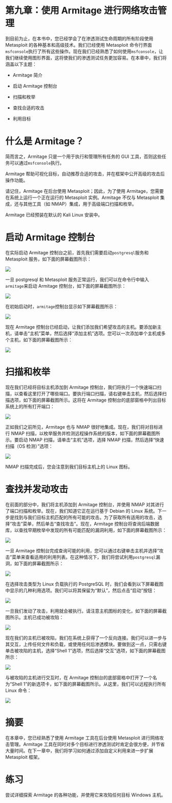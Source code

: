 # 第九章：使用 Armitage 进行网络攻击管理

到目前为止，在本书中，您已经学会了在渗透测试生命周期的所有阶段使用 Metasploit 的各种基本和高级技术。我们已经使用 Metasploit 命令行界面`msfconsole`执行了所有这些操作。现在我们已经熟悉了如何使用`msfconsole`，让我们继续使用图形界面，这将使我们的渗透测试任务更加容易。在本章中，我们将涵盖以下主题：

+   Armitage 简介

+   启动 Armitage 控制台

+   扫描和枚举

+   查找合适的攻击

+   利用目标

# 什么是 Armitage？

简而言之，Armitage 只是一个用于执行和管理所有任务的 GUI 工具，否则这些任务可以通过`msfconsole`执行。

Armitage 帮助可视化目标，自动推荐合适的攻击，并在框架中公开高级的攻击后操作功能。

请记住，Armitage 在后台使用 Metasploit；因此，为了使用 Armitage，您需要在系统上运行一个正在运行的 Metasploit 实例。Armitage 不仅与 Metasploit 集成，还与其他工具（如 NMAP）集成，用于高级端口扫描和枚举。

Armitage 已经预装在默认的 Kali Linux 安装中。

# 启动 Armitage 控制台

在实际启动 Armitage 控制台之前，首先我们需要启动`postgresql`服务和 Metasploit 服务，如下面的屏幕截图所示：

![](img/f990c305-31c8-4aff-9fef-4751472e907d.jpg)

一旦 postgresql 和 Metasploit 服务正常运行，我们可以在命令行中输入`armitage`来启动 Armitage 控制台，如下面的屏幕截图所示：

![](img/4b099e6c-7f6f-4b37-aedf-ef27e01b7f43.jpg)

在初始启动时，`armitage`控制台显示如下屏幕截图所示：

![](img/62f3efc3-139b-401a-a872-17d99c08a781.jpg)

现在 Armitage 控制台已经启动，让我们添加我们希望攻击的主机。要添加新主机，请单击“主机”菜单，然后选择“添加主机”选项。您可以一次添加单个主机或多个主机，如下面的屏幕截图所示：

![](img/26aec031-c62e-43ab-9a77-5251d9560021.jpg)

# 扫描和枚举

现在我们已经将目标主机添加到 Armitage 控制台，我们将执行一个快速端口扫描，以查看这里打开了哪些端口。要执行端口扫描，请右键单击主机，然后选择扫描选项，如下面的屏幕截图所示。这将在 Armitage 控制台的底部窗格中列出目标系统上的所有打开端口：

![](img/7d020987-8ce6-4267-9268-d8a89b7b3d0c.jpg)

正如我们之前所见，Armitage 也与 NMAP 很好地集成。现在，我们将对目标进行 NMAP 扫描，以枚举服务并检测远程操作系统的版本，如下面的屏幕截图所示。要启动 NMAP 扫描，请单击“主机”选项，选择 NMAP 扫描，然后选择“快速扫描（OS 检测）”选项：

![](img/7c550612-8c48-4413-8341-ac30409ea8da.jpg)

NMAP 扫描完成后，您会注意到我们目标主机上的 Linux 图标。

# 查找并发动攻击

在前面的部分中，我们将主机添加到 Armitage 控制台，并使用 NMAP 对其进行了端口扫描和枚举。现在，我们知道它正在运行基于 Debian 的 Linux 系统。下一步是找到与我们目标主机匹配的所有可能的攻击。为了获取所有适用的攻击，选择“攻击”菜单，然后单击“查找攻击”。现在，Armitage 控制台将查询后端数据库，以查找早期枚举中发现的所有可能匹配的漏洞利用，如下面的屏幕截图所示：

![](img/2a574a7f-6b1f-4a98-b21a-e2eee954cf59.jpg)

一旦 Armitage 控制台完成查询可能的利用，您可以通过右键单击主机并选择“攻击”菜单来查看适用的利用列表。在这种情况下，我们将尝试利用`postgresql`漏洞，如下面的屏幕截图所示：

![](img/c76ece10-3986-45f4-b02f-902d74b89bd7.jpg)

在选择攻击类型为 Linux 负载执行的 PostgreSQL 时，我们会看到以下屏幕截图中显示的几种利用选项。我们可以将其保留为“默认”，然后点击“启动”按钮：

![](img/1d9aec81-eb1f-49f1-9c84-62900a61e5ea.jpg)

一旦我们发动了攻击，利用就会被执行。请注意主机图标的变化，如下面的屏幕截图所示。主机已成功被攻陷：

![](img/70eac7e2-a4db-48c3-85b7-249e91fbde04.jpg)

现在我们的主机已被攻陷，我们在系统上获得了一个反向连接。我们可以进一步与其交互，上传任何文件和负载，或使用任何后渗透模块。要做到这一点，只需右键单击被攻陷的主机，选择“Shell 1”选项，然后选择“交互”选项，如下面的屏幕截图所示：

![](img/78029dba-3cfc-48b1-ba28-b96a21cc6bb3.jpg)

与被攻陷的主机进行交互时，在 Armitage 控制台的底部窗格中打开了一个名为“Shell 1”的新选项卡，如下面的屏幕截图所示。从这里，我们可以远程执行所有 Linux 命令：

![](img/2880b1e3-356f-4fcf-8bf7-6bfa54bcebcb.jpg)

# 摘要

在本章中，您已经熟悉了使用 Armitage 工具在后台使用 Metasploit 进行网络攻击管理。Armitage 工具在同时对多个目标进行渗透测试时肯定会很方便，并节省大量时间。在下一章中，我们将学习如何通过添加自定义利用来进一步扩展 Metasploit 框架。

# 练习

尝试详细探索 Armitage 的各种功能，并使用它来攻陷任何目标 Windows 主机。
